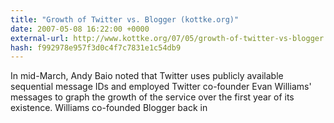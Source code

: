 ```yaml
---
title: "Growth of Twitter vs. Blogger (kottke.org)"
date: 2007-05-08 16:22:00 +0000
external-url: http://www.kottke.org/07/05/growth-of-twitter-vs-blogger
hash: f992978e957f3d0c4f7c7831e1c54db9
---
```


In mid-March, Andy Baio noted that Twitter uses publicly available sequential message IDs and employed Twitter co-founder Evan Williams' messages to graph the growth of the service over the first year of its existence. Williams co-founded Blogger back in
